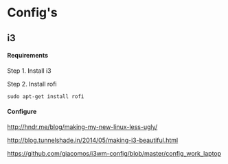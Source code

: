 # Config's

## i3

#### Requirements

Step 1. Install i3

Step 2. Install rofi
```
sudo apt-get install rofi
```

#### Configure
http://hndr.me/blog/making-my-new-linux-less-ugly/

http://blog.tunnelshade.in/2014/05/making-i3-beautiful.html

https://github.com/giacomos/i3wm-config/blob/master/config_work_laptop
